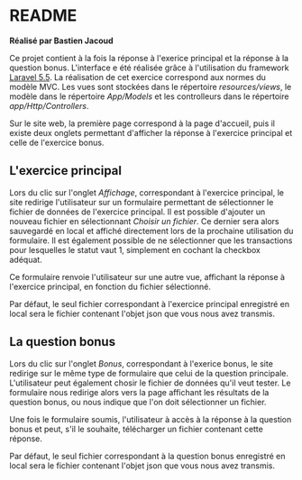 # README


**Réalisé par Bastien Jacoud**

Ce projet contient à la fois la réponse à l'exerice principal et la réponse à la question bonus. 
L'interface e été réalisée grâce à l'utilisation du framework [Laravel 5.5](https://laravel.com/docs/5.5). 
La réalisation de cet exercice correspond aux normes du modèle MVC. Les vues sont stockées dans le répertoire
*resources/views*, le modèle dans le répertoire *App/Models* et les controlleurs dans le répertoire
*app/Http/Controllers*. 

Sur le site web, la première page correspond à la page d'accueil, puis il existe deux onglets permettant d'afficher 
la réponse à l'exercice principal et celle de l'exercice bonus. 

## L'exercice principal
Lors du clic sur l'onglet *Affichage*, correspondant à l'exercice principal, le site redirige l'utilisateur
sur un formulaire permettant de sélectionner le fichier de données de l'exercice principal. 
Il est possible d'ajouter un nouveau fichier en sélectionnant *Choisir un fichier*. Ce dernier sera alors sauvegardé 
en local et affiché directement lors de la prochaine utilisation du formulaire. 
Il est également possible de ne sélectionner que les transactions pour lesquelles le statut vaut 1, simplement en 
cochant la checkbox adéquat.  

Ce formulaire renvoie l'utilisateur sur une autre vue, affichant la réponse à l'exercice principal, en fonction 
du fichier sélectionné. 

Par défaut, le seul fichier correspondant à l'exercice principal enregistré en local sera le fichier contenant l'objet json que vous nous avez
transmis.

## La question bonus
Lors du clic sur l'onglet *Bonus*, correspondant à l'exerice bonus, le site redirige sur le même type de formulaire que 
celui de la question principale. L'utilisateur peut également chosir le fichier de données qu'il veut tester. Le formulaire 
nous redirige alors vers la page affichant les résultats de la question bonus, ou nous indique que l'on doit sélectionner 
un fichier. 

Une fois le formulaire soumis, l'utilisateur à accès à la réponse à la question bonus et peut, s'il le souhaite, 
télécharger un fichier contenant cette réponse. 

Par défaut, le seul fichier correspondant à la question bonus enregistré en local sera le fichier contenant l'objet json que vous nous avez transmis.